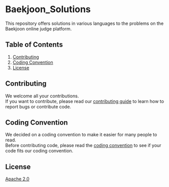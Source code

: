 # Baekjoon_Solutions
This repository offers solutions in various languages to the problems on the Baekjoon online judge platform.

## Table of Contents
1. [Contributing](#contributing)
2. [Coding Convention](#coding-convention)
3. [License](#license)

## Contributing
We welcome all your contributions.   
If you want to contribute, please read our [contributing guide](CONTRIBUTING.md) to learn how to report bugs or contribute code.

## Coding Convention
We decided on a coding convention to make it easier for many people to read.   
Before contributing code, please read the [coding convention](CODING_CONVENTION.md) to see if your code fits our coding convention.   

## License
[Apache 2.0](LICENSE)


